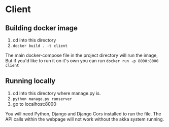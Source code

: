 # Client

## Building docker image

1. cd into this directory
2. `docker build . -t client`

The main docker-compose file in the project directory will run the image, But if you'd like to run it on it's own you can run
`docker run -p 8000:8000 client`

## Running locally

1. cd into this directory where manage.py is.
2. `python manage.py runserver`
3. go to localhost:8000

You will need Python, Django and Django Cors installed to run the file. The API calls within the webpage will not work without the akka system running.
